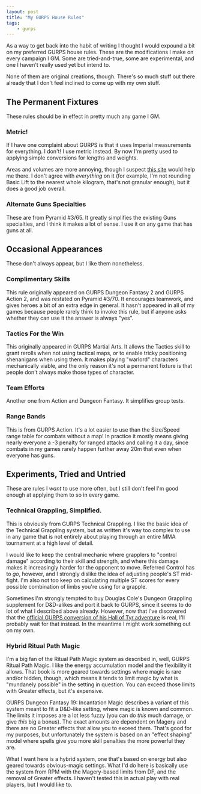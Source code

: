 ```yaml
---
layout: post
title: "My GURPS House Rules"
tags:
    - gurps
---
```


As a way to get back into the habit of writing I thought I would expound a bit
on my preferred GURPS house rules. These are the modifications I make on every
campaign I GM. Some are tried-and-true, some are experimental, and one I haven't
really used yet but intend to.

None of them are original creations, though. There's so much stuff out there
already that I don't feel inclined to come up with my own stuff.

## The Permanent Fixtures

These rules should be in effect in pretty much any game I GM.

### Metric!

If I have one complaint about GURPS is that it uses Imperial measurements for
everything. I don't! I use metric instead. By now I'm pretty used to applying
simple conversions for lengths and weights.

Areas and volumes are more annoying, though I suspect [this site][1] would help
me there. I don't agree with _everything_ on it (for example, I'm not rounding
Basic Lift to the nearest whole kilogram, that's not granular enough), but it
does a good job overall.

### Alternate Guns Specialties

These are from Pyramid #3/65. It greatly simplifies the existing Guns
specialties, and I think it makes a lot of sense. I use it on any game that has
guns at all.

## Occasional Appearances

These don't always appear, but I like them nonetheless.

### Complimentary Skills

This rule originally appeared on GURPS Dungeon Fantasy 2 and GURPS Action 2, and
was restated on Pyramid #3/70. It encourages teamwork, and gives heroes a bit of
an extra edge in general. It hasn't appeared in all of my games because people
rarely think to invoke this rule, but if anyone asks whether they can use it the
answer is always "yes".

### Tactics For the Win

This originally appeared in GURPS Martial Arts. It allows the Tactics skill to
grant rerolls when not using tactical maps, or to enable tricky positioning
shenanigans when using them. It makes playing "warlord" characters mechanically
viable, and the only reason it's not a permanent fixture is that people don't
always make those types of character.

### Team Efforts

Another one from Action and Dungeon Fantasy. It simplifies group tests.

### Range Bands

This is from GURPS Action. It's a lot easier to use than the Size/Speed range
table for combats without a map! In practice it mostly means giving nearly
everyone a -3 penalty for ranged attacks and calling it a day, since combats in
my games rarely happen further away 20m that even when everyone has guns.

## Experiments, Tried and Untried

These are rules I _want_ to use more often, but I still don't feel I'm good
enough at applying them to so in every game.

### Technical Grappling, Simplified.

This is obviously from GURPS Technical Grappling. I like the basic idea of the
Technical Grappling system, but as written it's way too complex to use in any
game that is not entirely about playing through an entire MMA tournament at a
high level of detail.

I would like to keep the central mechanic where grapplers to "control damage"
according to their skill and strength, and where this damage makes it
increasingly harder for the opponent to move. Referred Control has to _go_,
however, and I strongly dislike the idea of adjusting people's ST mid-fight. I'm
also not too keep on calculating multiple ST scores for every possible
combination of limbs you're using for a grapple.

Sometimes I'm strongly tempted to buy Douglas Cole's Dungeon Grappling
supplement for D&D-alikes and port it back to GURPS, since it seems to do lot of
what I described above already. However, now that I've discovered that the
[official GURPS conversion of his Hall of Tyr adventure][2] is real, I'll
probably wait for that instead. In the meantime I might work something out on my
own.

### Hybrid Ritual Path Magic

I'm a big fan of the Ritual Path Magic system as described in, well, GURPS
Ritual Path Magic. I like the energy accumulation model and the flexibility it
allows. That book is more geared towards settings where magic is rare and/or
hidden, though, which means it tends to limit magic by what is "mundanely
possible" in the setting in question. You can exceed those limits with Greater
effects, but it's expensive.

GURPS Dungeon Fantasy 19: Incantation Magic describes a variant of this system
meant to fit a D&D-like setting, where magic is known and common. The limits it
imposes are a lot less fuzzy (you can do _this_ much damage, or give _this_ big
a bonus). The exact amounts are dependent on Magery and there are no Greater
effects that allow you to exceed them. That's good for my purposes, but
unfortunately the system is based on an "effect shaping" model where spells give
you more skill penalties the more powerful they are.

What I want here is a hybrid system, one that's based on energy but also geared
towards obvious-magic settings. What I'd do here is basically use the system
from RPM with the Magery-based limits from DF, and the removal of Greater
effects. I haven't tested this in actual play with real players, but I would
like to.


[1]: http://bignose.whitetree.org/projects/gurps/house-rules.devel/gurps-metric.xhtml
[2]: http://www.sjgames.com/ill/archive/April_01_2018/Announcing_Hall_of_Judgment_for_Dungeon_Fantasy_RPG
